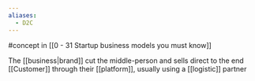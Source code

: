 ```yaml
---
aliases:
  - D2C
---
```


#concept in [[0 - 31 Startup business models you must know]]

The [[business|brand]] cut the middle-person and sells direct to the end [[Customer]] through their [[platform]], usually using a [[logistic]] partner

